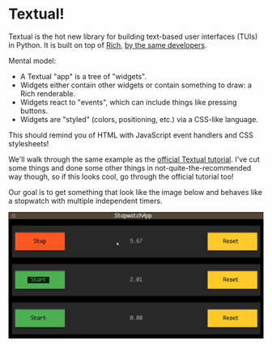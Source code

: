 # Textual!

Textual is the hot new library for building text-based user interfaces (TUIs) in Python.
It is built on top of [Rich](https://rich.readthedocs.io/en/latest/),
[by the same developers](https://www.textualize.io/).

Mental model:
- A Textual "app" is a tree of "widgets".
- Widgets either contain other widgets or contain something to draw: a Rich renderable.
- Widgets react to "events", which can include things like pressing buttons.
- Widgets are "styled" (colors, positioning, etc.) via a CSS-like language.

This should remind you of HTML with JavaScript event handlers and CSS stylesheets!

We'll walk through the same example as the [official Textual tutorial](https://textual.textualize.io/tutorial/).
I've cut some things and done some other things in not-quite-the-recommended way though,
so if this looks cool, go through the official tutorial too!

Our goal is to get something that look like the image below
and behaves like a stopwatch with multiple independent timers.

![Goal](goal.png)
